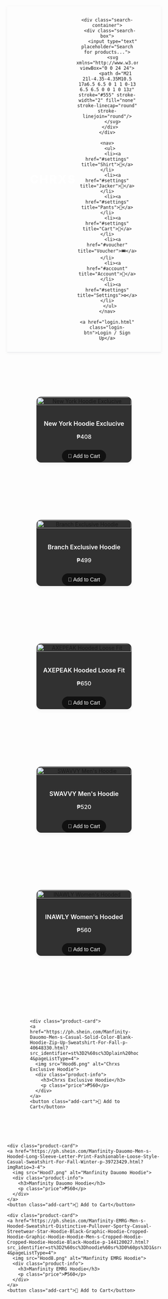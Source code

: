 <!DOCTYPE html>
<html lang="en">
<head>
  <meta charset="UTF-8">
  <meta name="viewport" content="width=device-width, initial-scale=1.0">
  <title>CHRXS HOODS</title>
  <style>
    * {
      box-sizing: border-box;
      margin: 0;
      padding: 0;
    }

    body {
      font-family: "Poppins", Arial, sans-serif;
      background: #000000;
      color: #111;
    }

    header {
      display: flex;
      align-items: center;
      justify-content: space-between;
      padding: 15px 60px;
      border-bottom: 1px solid #e5e7eb;
      box-shadow: 0 2px 8px rgba(0, 0, 0, 0.05);
    }

    .logo a {
      font-size: 30px;
      font-weight: 800;
      letter-spacing: 3px;
      color: #ffffff;
      text-decoration: none;
    }

    .search-container {
      flex: 1;
      display: flex;
      justify-content: center;
    }

    .search-box {
      position: relative;
      width: 50%;
      max-width: 500px;
    }

    .search-box input {
      width: 100%;
      padding: 10px 45px 10px 20px;
      border: 1px solid #d1d5db;
      border-radius: 30px;
      background-color: #f9f9f9;
      font-size: 15px;
      transition: all 0.3s ease;
    }

    .search-box input:focus {
      background-color: #fff;
      outline: none;
      border-color: #111;
      box-shadow: 0 0 5px rgba(0, 0, 0, 0.15);
    }

    .search-box svg {
      position: absolute;
      right: 15px;
      top: 50%;
      transform: translateY(-50%);
      width: 20px;
      height: 20px;
      fill: #555;
      pointer-events: none;
    }

    nav ul {
      list-style: none;
      display: flex;
      align-items: center;
      gap: 25px;
    }

    nav ul li a {
      text-decoration: none;
      display: inline-flex;
      align-items: center;
      justify-content: center;
      width: 35px;
      height: 35px;
      border-radius: 50%;
      transition: background 0.3s ease, transform 0.2s ease;
    }

    nav ul li a:hover {
      background: #f1f1f1;
      transform: translateY(-2px);
    }

    nav svg {
      width: 22px;
      height: 22px;
      stroke: #000;
      stroke-width: 2;
      fill: none;
    }

    .login-btn {
      border: 1px solid #ffffff;
      padding: 8px 16px;
      border-radius: 30px;
      text-decoration: none;
      color: #ffffff;
      font-weight: 500;
      transition: all 0.3s ease;
    }

    .login-btn:hover {
      background: #000;
      color: #fff;
    }

    .products-container {
      display: flex;
      flex-wrap: wrap;
      justify-content: center;
      align-items: center;
      gap: 150px;
      padding: 60px;

    }


    .product-card {
      width: 250px;
      background: #313131;
      border: 1px solid #292929;
      border-radius: 12px;
      box-shadow: 0 4px 10px rgba(0, 0, 0, 0.05);
      overflow: hidden;
      text-align: center;
      transition: transform 0.2s ease, box-shadow 0.2s ease;
    }

    .product-card:hover {
      transform: translateY(-6px);
      box-shadow: 0 6px 15px rgba(0, 0, 0, 0.1);
    }

    .product-card a {
      text-decoration: none;
      color: inherit;
      display: block;
    }

    .product-card img {
      width: 100%;
      height: auto;
      border-bottom: 1px solid #222222;
      transition: transform 0.3s ease;
    }

    .product-card:hover img {
      transform: scale(1.05);
    }

    .product-info {
      padding: 15px;
    }

    .product-info h3 {
      font-size: 16px;
      font-weight: 600;
      margin-bottom: 6px;
      color: #fff;
    }

    .price {
      font-size: 15px;
      font-weight: 500;
      color: #ffffff;
      margin-bottom: 10px;
    }

    .add-cart {
      border: none;
      background: #111;
      color: #fff;
      padding: 8px 16px;
      border-radius: 25px;
      cursor: pointer;
      font-size: 14px;
      transition: background 0.3s ease;
    }

    .add-cart:hover {
      background: #444;
    }

    @media (max-width: 900px) {
      header {
        flex-direction: column;
        gap: 10px;
      }

      .search-box {
        width: 80%;
      }
    }
  </style>
</head>
<body>
  <header>
    <div class="logo">
      <a href="index.html">CHRXS</a>
    </div>

    <div class="search-container">
      <div class="search-box">
        <input type="text" placeholder="Search for products...">
        <svg xmlns="http://www.w3.org/2000/svg" viewBox="0 0 24 24">
          <path d="M21 21l-4.35-4.35M10.5 17a6.5 6.5 0 1 1 0-13 6.5 6.5 0 0 1 0 13z" stroke="#555" stroke-width="2" fill="none" stroke-linecap="round" stroke-linejoin="round"/>
        </svg>
      </div>
    </div>

    <nav>
      <ul>
        <li><a href="#settings" title="Shirt">👚</a></li>
        <li><a href="#settings" title="Jacker">🧥</a></li>
        <li><a href="#settings" title="Pants">👖</a></li>
        <li><a href="#settings" title="Cart">🛒</a></li>
        <li><a href="#voucher" title="Voucher">🎟️</a></li>
        <li><a href="#account" title="Account">👤</a></li>
        <li><a href="#settings" title="Settings">⚙️</a></li>
      </ul>
    </nav>

    <a href="login.html" class="login-btn">Login / Sign Up</a>
  </header>

<div class="products-container">
  <div class="product-card">
    <a href="https://ph.shein.com/Manfinity-Roghcode-Men-s-Skull-Letter-Graphic-Hooded-Drop-Shoulder-Sweatshirt-For-Fall-p-26652904.html?src_identifier=st%3D5%60sc%3DHoodie%20For%20Men%60sr%3D0%60ps%3D1&src_module=search&src_tab_page_id=page_home1761535913558&pageListType=4&imgRatio=3-4&pageListType=4">
      <img src="Hood1.png" alt="New York Hoodie Exclucive">
      <div class="product-info">
        <h3>New York Hoodie Exclucive</h3>
        <p class="price">₱408</p>
      </div>
    </a>
    <button class="add-cart">🛒 Add to Cart</button>
  </div>

  <div class="product-card">
    <a href="https://ph.shein.com/Manfinity-ZONE917-Men-s-Autumn-Winter-Branch-Print-Long-Sleeve-Thermal-Lined-Casual-Loose-Hoodie-Sweatshirt-p-221068648.html?src_identifier=st%3D2%60sc%3DLEAF+HOODIE%60sr%3D0%60ps%3D1&src_module=search&src_tab_page_id=page_search1761540685074&pageListType=4&imgRatio=3-4&pageListType=4&main_attr=27_447&mallCode=1&shouldNoSendMallCode=1">
      <img src="Hood2.png" alt="Branch Exclusive Hoodie">
      <div class="product-info">
        <h3>Branch Exclusive Hoodie</h3>
        <p class="price">₱499</p>
      </div>
    </a>
    <button class="add-cart">🛒 Add to Cart</button>
  </div>

  <div class="product-card">
    <a href="https://ph.shein.com/AXEPEAK-Hooded-Loose-Fit-Long-Sleeve-Sweatshirt-For-Men-For-Fall-Winter-p-108468941.html?src_identifier=st%3D2%60sc%3DHoodie%20For%20Men%60sr%3D0%60ps%3D1&src_module=search&src_tab_page_id=page_search1761540376520&pageListType=4&imgRatio=3-4&pageListType=4">
      <img src="Hood3.png" alt="AXEPEAK Hooded Loose Fit">
      <div class="product-info">
        <h3>AXEPEAK Hooded Loose Fit</h3>
        <p class="price">₱650</p>
      </div>
    </a>
    <button class="add-cart">🛒 Add to Cart</button>
  </div>

  <div class="product-card">
    <a href="https://ph.shein.com/SWAVVY-Men-s-Knit-Casual-Daily-Young-Loose-Patchwork-Long-Sleeve-Hoodie-For-Fall-Winter-p-47697468.html?src_identifier=st%3D2%60sc%3DHoodie%20For%20Men%60sr%3D0%60ps%3D1&src_module=search&src_tab_page_id=page_search1761542517309&pageListType=4&imgRatio=3-4&pageListType=4">
      <img src="Hood4.png" alt="SWAVVY Men's Hoodie">
      <div class="product-info">
        <h3>SWAVVY Men's Hoodie</h3>
        <p class="price">₱520</p>
      </div>
    </a>
    <button class="add-cart">🛒 Add to Cart</button>
  </div>

  <div class="product-card">
    <a href="https://ph.shein.com/INAWLY-Women-s-Black-Hooded-Sweatshirt-With-Van-Gogh-Starry-Sky-Print-Autumn-Winter-Graduation-Back-To-School-Outfits-Graduation-Teacher-Outfits-For-Women-Back-To-School-Pullover-Fall-Outfit-p-47519441.html?src_identifier=st%3D2%60sc%3Dinawly%20hoodie%60sr%3D0%60ps%3D1&src_module=search&src_tab_page_id=page_search1761545652483&pageListType=4&imgRatio=3-4&pageListType=4">
      <img src="Hood5.png" alt="INAWLY Women's Hooded">
      <div class="product-info">
        <h3>INAWLY Women's Hooded</h3>
        <p class="price">₱560</p>
      </div>
    </a>
    <button class="add-cart">🛒 Add to Cart</button>
  </div>

    <div class="product-card">
    <a href="https://ph.shein.com/Manfinity-Dauomo-Men-s-Casual-Solid-Color-Blank-Hoodie-Zip-Up-Sweatshirt-For-Fall-p-40648330.html?src_identifier=st%3D2%60sc%3Dplain%20hoodie%60sr%3D0%60ps%3D1&src_module=search&src_tab_page_id=page_search1761543681629&pageListType=4&imgRatio=3-4&pageListType=4">
      <img src="Hood6.png" alt="Chrxs Exclusive Hoodie">
      <div class="product-info">
        <h3>Chrxs Exclusive Hoodie</h3>
        <p class="price">₱560</p>
      </div>
    </a>
    <button class="add-cart">🛒 Add to Cart</button>
  </div>

    <div class="product-card">
    <a href="https://ph.shein.com/Manfinity-Dauomo-Men-s-Hooded-Long-Sleeve-Letter-Print-Fashionable-Loose-Style-Casual-Sweatshirt-For-Fall-Winter-p-39723429.html?imgRatio=3-4">
      <img src="Hood7.png" alt="Manfinity Dauomo Hoodie">
      <div class="product-info">
        <h3>Manfinity Dauomo Hoodie</h3>
        <p class="price">₱560</p>
      </div>
    </a>
    <button class="add-cart">🛒 Add to Cart</button>
  </div>

    <div class="product-card">
    <a href="https://ph.shein.com/Manfinity-EMRG-Men-s-Hooded-Sweatshirt-Distinctive-Pullover-Sporty-Casual-Streetwear-Star-Hoodie-Black-Graphic-Hoodie-Cropped-Hoodie-Graphic-Hoodie-Hoodie-Men-s-Cropped-Hoodie-Cropped-Hoodie-Hoodie-Black-Hoodie-p-144120027.html?src_identifier=st%3D2%60sc%3Dhoodie%60sr%3D0%60ps%3D1&src_module=search&src_tab_page_id=page_search1761545664840&pageListType=4&imgRatio=3-4&pageListType=4">
      <img src="Hood8.png" alt="Manfinity EMRG Hoodie">
      <div class="product-info">
        <h3>Manfinity EMRG Hoodie</h3>
        <p class="price">₱560</p>
      </div>
    </a>
    <button class="add-cart">🛒 Add to Cart</button>
  </div>
</div>
  
</body>
</html>
